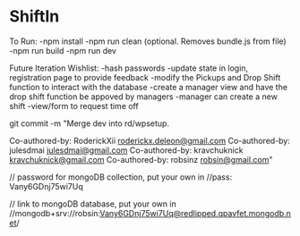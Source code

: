 # ShiftIn

To Run:
-npm install
-npm run clean (optional. Removes bundle.js from file)
-npm run build
-npm run dev

Future Iteration Wishlist:
-hash passwords
-update state in login, registration page to provide feedback
-modify the Pickups and Drop Shift function to interact with the database
-create a manager view and have the drop shift function be appoved by managers
-manager can create a new shift
-view/form to request time off

git commit -m "Merge dev into rd/wpsetup.
>
>
Co-authored-by: RoderickXii <roderickx.deleon@gmail.com>
Co-authored-by: julesdmai <julesdmai@gmail.com>
Co-authored-by: kravchuknick <kravchuknick@gmail.com>
Co-authored-by: robsinz <robsin@gmail.com>"

// password for mongoDB collection, put your own in
//pass: Vany6GDnj75wi7Uq

// link to mongoDB database, put your own in
//mongodb+srv://robsin:Vany6GDnj75wi7Uq@redlipped.qpavfet.mongodb.net/